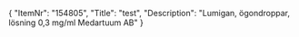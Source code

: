 {
  "ItemNr": "154805",
  "Title": "test",
  "Description": "Lumigan, ögondroppar, lösning 0,3 mg/ml Medartuum AB"
}